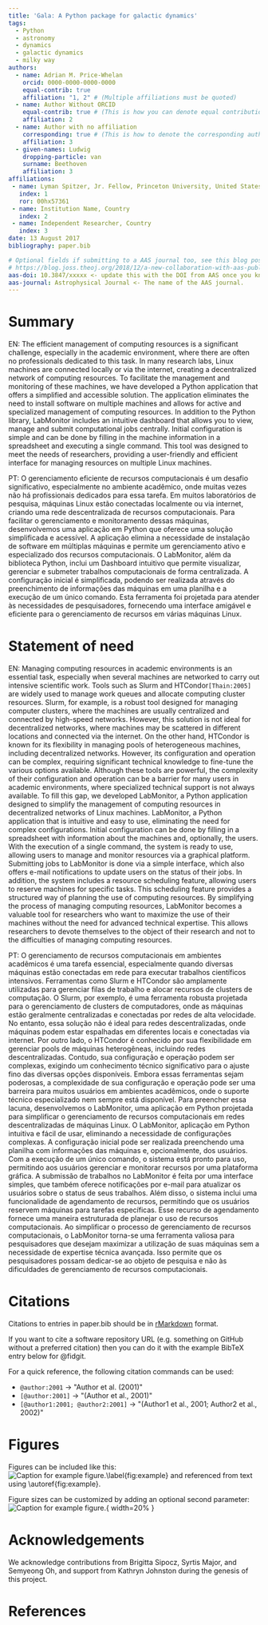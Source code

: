 ```yaml
---
title: 'Gala: A Python package for galactic dynamics'
tags:
  - Python
  - astronomy
  - dynamics
  - galactic dynamics
  - milky way
authors:
  - name: Adrian M. Price-Whelan
    orcid: 0000-0000-0000-0000
    equal-contrib: true
    affiliation: "1, 2" # (Multiple affiliations must be quoted)
  - name: Author Without ORCID
    equal-contrib: true # (This is how you can denote equal contributions between multiple authors)
    affiliation: 2
  - name: Author with no affiliation
    corresponding: true # (This is how to denote the corresponding author)
    affiliation: 3
  - given-names: Ludwig
    dropping-particle: van
    surname: Beethoven
    affiliation: 3
affiliations:
 - name: Lyman Spitzer, Jr. Fellow, Princeton University, United States
   index: 1
   ror: 00hx57361
 - name: Institution Name, Country
   index: 2
 - name: Independent Researcher, Country
   index: 3
date: 13 August 2017
bibliography: paper.bib

# Optional fields if submitting to a AAS journal too, see this blog post:
# https://blog.joss.theoj.org/2018/12/a-new-collaboration-with-aas-publishing
aas-doi: 10.3847/xxxxx <- update this with the DOI from AAS once you know it.
aas-journal: Astrophysical Journal <- The name of the AAS journal.
---
```


# Summary

EN: The efficient management of computing resources is a significant challenge, especially in the academic environment, where there are often no professionals dedicated to this task. In many research labs, Linux machines are connected locally or via the internet, creating a decentralized network of computing resources. To facilitate the management and monitoring of these machines, we have developed a Python application that offers a simplified and accessible solution. The application eliminates the need to install software on multiple machines and allows for active and specialized management of computing resources. In addition to the Python library, LabMonitor includes an intuitive dashboard that allows you to view, manage and submit computational jobs centrally. Initial configuration is simple and can be done by filling in the machine information in a spreadsheet and executing a single command. This tool was designed to meet the needs of researchers, providing a user-friendly and efficient interface for managing resources on multiple Linux machines.

PT: O gerenciamento eficiente de recursos computacionais é um desafio significativo, especialmente no ambiente acadêmico, onde muitas vezes não há profissionais dedicados para essa tarefa. Em muitos laboratórios de pesquisa, máquinas Linux estão conectadas localmente ou via internet, criando uma rede descentralizada de recursos computacionais. Para facilitar o gerenciamento e monitoramento dessas máquinas, desenvolvemos uma aplicação em Python que oferece uma solução simplificada e acessível. A aplicação elimina a necessidade de instalação de software em múltiplas máquinas e permite um gerenciamento ativo e especializado dos recursos computacionais. O LabMonitor, além da biblioteca Python, inclui um Dashboard intuitivo que permite visualizar, gerenciar e submeter trabalhos computacionais de forma centralizada. A configuração inicial é simplificada, podendo ser realizada através do preenchimento de informações das máquinas em uma planilha e a execução de um único comando. Esta ferramenta foi projetada para atender às necessidades de pesquisadores, fornecendo uma interface amigável e eficiente para o gerenciamento de recursos em várias máquinas Linux.


# Statement of need

EN: Managing computing resources in academic environments is an essential task, especially when several machines are networked to carry out intensive scientific work. Tools such as Slurm and HTCondor`[Thain:2005]` are widely used to manage work queues and allocate computing cluster resources. Slurm, for example, is a robust tool designed for managing computer clusters, where the machines are usually centralized and connected by high-speed networks. However, this solution is not ideal for decentralized networks, where machines may be scattered in different locations and connected via the internet. On the other hand, HTCondor is known for its flexibility in managing pools of heterogeneous machines, including decentralized networks. However, its configuration and operation can be complex, requiring significant technical knowledge to fine-tune the various options available.
Although these tools are powerful, the complexity of their configuration and operation can be a barrier for many users in academic environments, where specialized technical support is not always available. To fill this gap, we developed LabMonitor, a Python application designed to simplify the management of computing resources in decentralized networks of Linux machines.
LabMonitor, a Python application that is intuitive and easy to use, eliminating the need for complex configurations. Initial configuration can be done by filling in a spreadsheet with information about the machines and, optionally, the users. With the execution of a single command, the system is ready to use, allowing users to manage and monitor resources via a graphical platform. Submitting jobs to LabMonitor is done via a simple interface, which also offers e-mail notifications to update users on the status of their jobs. In addition, the system includes a resource scheduling feature, allowing users to reserve machines for specific tasks. This scheduling feature provides a structured way of planning the use of computing resources. By simplifying the process of managing computing resources, LabMonitor becomes a valuable tool for researchers who want to maximize the use of their machines without the need for advanced technical expertise. This allows researchers to devote themselves to the object of their research and not to the difficulties of managing computing resources.


PT: O gerenciamento de recursos computacionais em ambientes acadêmicos é uma tarefa essencial, especialmente quando diversas máquinas estão conectadas em rede para executar trabalhos científicos intensivos. Ferramentas como Slurm e HTCondor são amplamente utilizadas para gerenciar filas de trabalho e alocar recursos de clusters de computação. O Slurm, por exemplo, é uma ferramenta robusta projetada para o gerenciamento de clusters de computadores, onde as máquinas estão geralmente centralizadas e conectadas por redes de alta velocidade. No entanto, essa solução não é ideal para redes descentralizadas, onde máquinas podem estar espalhadas em diferentes locais e conectadas via internet. Por outro lado, o HTCondor é conhecido por sua flexibilidade em gerenciar pools de máquinas heterogêneas, incluindo redes descentralizadas. Contudo, sua configuração e operação podem ser complexas, exigindo um conhecimento técnico significativo para o ajuste fino das diversas opções disponíveis.
Embora essas ferramentas sejam poderosas, a complexidade de sua configuração e operação pode ser uma barreira para muitos usuários em ambientes acadêmicos, onde o suporte técnico especializado nem sempre está disponível. Para preencher essa lacuna, desenvolvemos o LabMonitor, uma aplicação em Python projetada para simplificar o gerenciamento de recursos computacionais em redes descentralizadas de máquinas Linux.
O LabMonitor, aplicação em Python intuitiva e fácil de usar, eliminando a necessidade de configurações complexas. A configuração inicial pode ser realizada preenchendo uma planilha com informações das máquinas e, opcionalmente, dos usuários. Com a execução de um único comando, o sistema está pronto para uso, permitindo aos usuários gerenciar e monitorar recursos por uma plataforma gráfica. A submissão de trabalhos no LabMonitor é feita por uma interface simples, que também oferece notificações por e-mail para atualizar os usuários sobre o status de seus trabalhos. Além disso, o sistema inclui uma funcionalidade de agendamento de recursos, permitindo que os usuários reservem máquinas para tarefas específicas. Esse recurso de agendamento fornece uma maneira estruturada de planejar o uso de recursos computacionais. Ao simplificar o processo de gerenciamento de recursos computacionais, o LabMonitor torna-se uma ferramenta valiosa para pesquisadores que desejam maximizar a utilização de suas máquinas sem a necessidade de expertise técnica avançada. Isso permite que os pesquisadores possam dedicar-se ao objeto de pesquisa e não às dificuldades de gerenciamento de recursos computacionais.



# Citations

Citations to entries in paper.bib should be in
[rMarkdown](http://rmarkdown.rstudio.com/authoring_bibliographies_and_citations.html)
format.

If you want to cite a software repository URL (e.g. something on GitHub without a preferred
citation) then you can do it with the example BibTeX entry below for @fidgit.

For a quick reference, the following citation commands can be used:
- `@author:2001`  ->  "Author et al. (2001)"
- `[@author:2001]` -> "(Author et al., 2001)"
- `[@author1:2001; @author2:2001]` -> "(Author1 et al., 2001; Author2 et al., 2002)"

# Figures

Figures can be included like this:
![Caption for example figure.\label{fig:example}](figure.png)
and referenced from text using \autoref{fig:example}.

Figure sizes can be customized by adding an optional second parameter:
![Caption for example figure.](figure.png){ width=20% }

# Acknowledgements

We acknowledge contributions from Brigitta Sipocz, Syrtis Major, and Semyeong
Oh, and support from Kathryn Johnston during the genesis of this project.

# References